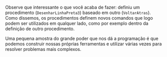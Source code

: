 Observe que interessante o que você acaba de fazer: definiu um procedimento (`DesenharLinhaPreta3`)  baseado em outro (`VoltarAtras`). Como dissemos, os procedimentos definem novos comandos que logo podem ser utilizados em qualquer lado, como por exemplo dentro da definição de outro procedimento.

Uma pequena amostra do grande poder que nos dá a programação é que podemos construir nossas próprias ferramentas e utilizar várias vezes para resolver problemas mais complexos.
